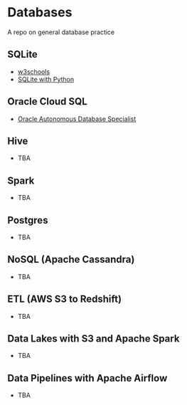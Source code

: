 # Databases
A repo on general database practice

## SQLite
- [w3schools](https://www.w3schools.com/sql/default.asp)
- [SQLite with Python](https://youtu.be/byHcYRpMgI4)

## Oracle Cloud SQL
- [Oracle Autonomous Database Specialist](https://youtu.be/srZDPXB0Jhc)

## Hive
- TBA

## Spark
- TBA

## Postgres
- TBA

## NoSQL (Apache Cassandra)
- TBA

## ETL (AWS S3 to Redshift)
- TBA

## Data Lakes with S3 and Apache Spark
- TBA

## Data Pipelines with Apache Airflow
- TBA
